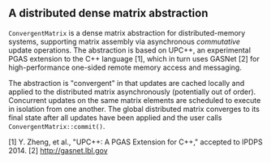 A distributed dense matrix abstraction
--------------------------------------

`ConvergentMatrix` is a dense matrix abstraction for distributed-memory systems,
supporting matrix assembly via asynchronous _commutative_ update operations.
The abstraction is based on UPC++, an experimental PGAS extension to the C++
language [1], which in turn uses GASNet [2] for high-performance one-sided
remote memory access and messaging.

The abstraction is "convergent" in that updates are cached locally and applied
to the distributed matrix asynchronously (potentially out of order). Concurrent
updates on the same matrix elements are scheduled to execute in isolation from
one another.
The global distributed matrix converges to its final state after all updates
have been applied and the user calls `ConvergentMatrix::commit()`.

[1] Y. Zheng, et al., "UPC++: A PGAS Extension for C++," accepted to IPDPS 2014.
[2] http://gasnet.lbl.gov
